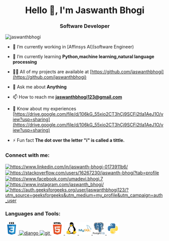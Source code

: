 <h1 align="center">Hello 👋, I'm Jaswanth Bhogi</h1>
<h3 align="center">Software Developer</h3>

<p align="left"> <img src="https://komarev.com/ghpvc/?username=jaswanthbhogi&label=Profile%20views&color=0e75b6&style=flat" alt="jaswanthbhogi" /> </p>

- 🔭 I’m currently working in [Affinsys AI](software Engineer)

- 🌱 I’m currently learning **Python,machine learning,natural language processing**

- 👨‍💻 All of my projects are available at [https://github.com/jaswanthbhogi](https://github.com/jaswanthbhogi)

- 💬 Ask me about **Anything**

- 📫 How to reach me **jaswanthbhogi123@gmail.com**

- 📄 Know about my experiences [https://drive.google.com/file/d/106kG_55xio2CT3hCj9SCFi2tIa1AeJ1O/view?usp=sharing](https://drive.google.com/file/d/106kG_55xio2CT3hCj9SCFi2tIa1AeJ1O/view?usp=sharing)

- ⚡ Fun fact **The dot over the letter "i" is called a tittle.**

<h3 align="left">Connect with me:</h3>
<p align="left">
<a href="https://linkedin.com/in/https://www.linkedin.com/in/jaswanth-bhogi-0173911b6/" target="blank"><img align="center" src="https://raw.githubusercontent.com/rahuldkjain/github-profile-readme-generator/master/src/images/icons/Social/linked-in-alt.svg" alt="https://www.linkedin.com/in/jaswanth-bhogi-0173911b6/" height="30" width="40" /></a>
<a href="https://stackoverflow.com/users/https://stackoverflow.com/users/16267230/jaswanth-bhogi?tab=profile" target="blank"><img align="center" src="https://raw.githubusercontent.com/rahuldkjain/github-profile-readme-generator/master/src/images/icons/Social/stack-overflow.svg" alt="https://stackoverflow.com/users/16267230/jaswanth-bhogi?tab=profile" height="30" width="40" /></a>
<a href="https://fb.com/https://www.facebook.com/umadevi.bhogi.7" target="blank"><img align="center" src="https://raw.githubusercontent.com/rahuldkjain/github-profile-readme-generator/master/src/images/icons/Social/facebook.svg" alt="https://www.facebook.com/umadevi.bhogi.7" height="30" width="40" /></a>
<a href="https://instagram.com/https://www.instagram.com/jaswanth_bhogi/" target="blank"><img align="center" src="https://raw.githubusercontent.com/rahuldkjain/github-profile-readme-generator/master/src/images/icons/Social/instagram.svg" alt="https://www.instagram.com/jaswanth_bhogi/" height="30" width="40" /></a>
<a href="https://auth.geeksforgeeks.org/user/https://auth.geeksforgeeks.org/user/jaswanthbhogi123/?utm_source=geeksforgeeks&utm_medium=my_profile&utm_campaign=auth_user" target="blank"><img align="center" src="https://raw.githubusercontent.com/rahuldkjain/github-profile-readme-generator/master/src/images/icons/Social/geeks-for-geeks.svg" alt="https://auth.geeksforgeeks.org/user/jaswanthbhogi123/?utm_source=geeksforgeeks&utm_medium=my_profile&utm_campaign=auth_user" height="30" width="40" /></a>
</p>

<h3 align="left">Languages and Tools:</h3>
<p align="left"> <a href="https://www.w3schools.com/css/" target="_blank" rel="noreferrer"> <img src="https://raw.githubusercontent.com/devicons/devicon/master/icons/css3/css3-original-wordmark.svg" alt="css3" width="40" height="40"/> </a> <a href="https://www.djangoproject.com/" target="_blank" rel="noreferrer"> <img src="https://cdn.worldvectorlogo.com/logos/django.svg" alt="django" width="40" height="40"/> </a> <a href="https://www.docker.com/" target="_blank" rel="noreferrer">  <img src="https://www.vectorlogo.zone/logos/git-scm/git-scm-icon.svg" alt="git" width="40" height="40"/> </a> <a href="https://www.w3.org/html/" target="_blank" rel="noreferrer"> <img src="https://raw.githubusercontent.com/devicons/devicon/master/icons/html5/html5-original-wordmark.svg" alt="html5" width="40" height="40"/> </a> <a href="https://www.linux.org/" target="_blank" rel="noreferrer"> <img src="https://raw.githubusercontent.com/devicons/devicon/master/icons/linux/linux-original.svg" alt="linux" width="40" height="40"/> </a> <a href="https://www.mysql.com/" target="_blank" rel="noreferrer"> <img src="https://raw.githubusercontent.com/devicons/devicon/master/icons/mysql/mysql-original-wordmark.svg" alt="mysql" width="40" height="40"/> </a> <a href="https://www.photoshop.com/en" target="_blank" rel="noreferrer"><a href="https://www.postgresql.org" target="_blank" rel="noreferrer"> <img src="https://raw.githubusercontent.com/devicons/devicon/master/icons/postgresql/postgresql-original-wordmark.svg" alt="postgresql" width="40" height="40"/> </a> <a href="https://www.python.org" target="_blank" rel="noreferrer"> <img src="https://raw.githubusercontent.com/devicons/devicon/master/icons/python/python-original.svg" alt="python" width="40" height="40"/> </a> </p>
